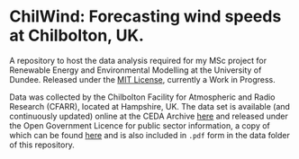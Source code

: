 # ChilWind: Forecasting wind speeds at Chilbolton, UK.
A repository to host the data analysis required for my MSc project for Renewable Energy and Environmental Modelling at the University of Dundee. Released under the [MIT License](https://github.com/gkampolis/Chilbolton/blob/master/LICENSE.md), currently a Work in Progress. 

Data was collected by the Chilbolton Facility for Atmospheric and Radio Research (CFARR), located at Hampshire, UK. The data set is available (and continuously updated) online at the CEDA Archive [here](http://catalogue.ceda.ac.uk/uuid/bf49f0ad8afe1eff425346777c590146) and released under the Open Government Licence for public sector information, a copy of which can be found [here](http://www.nationalarchives.gov.uk/doc/open-government-licence/version/3/) and is also included in `.pdf` form in the data folder of this repository.